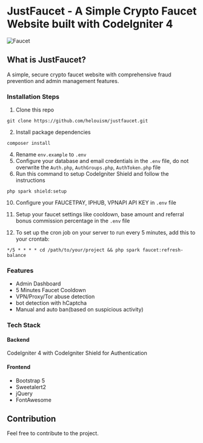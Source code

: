 # JustFaucet - A Simple Crypto Faucet Website built with CodeIgniter 4
![Faucet](https://github.com/user-attachments/assets/5221fad3-6fb1-46a2-b07a-6ab911081054)

## What is JustFaucet?

A simple, secure crypto faucet website with comprehensive fraud prevention and admin management features.

### Installation Steps

1. Clone this repo
```console
git clone https://github.com/helouism/justfaucet.git
```
2. Install package dependencies
```console
composer install
```
4. Rename `env.example` to `.env`
5. Configure your database and email credentials in the `.env` file, do not overwrite the `Auth.php`, `AuthGroups.php`, `AuthToken.php` file
6. Run this command to setup CodeIgniter Shield and follow the instructions
```console
php spark shield:setup
```

10. Configure your FAUCETPAY, IPHUB, VPNAPI API KEY in `.env` file
11. Setup your faucet settings like cooldown, base amount and referral bonus commission percentage in the `.env` file

12. To set up the cron job on your server to run every 5 minutes, add this to your crontab:
```console
*/5 * * * * cd /path/to/your/project && php spark faucet:refresh-balance
```

### Features
- Admin Dashboard
- 5 Minutes Faucet Cooldown
- VPN/Proxy/Tor abuse detection
- bot detection with hCaptcha
- Manual and auto ban(based on suspicious activity)


### Tech Stack

#### Backend
CodeIgniter 4 with CodeIgniter Shield for Authentication

#### Frontend
- Bootstrap 5
- Sweetalert2
- jQuery
- FontAwesome

## Contribution
Feel free to contribute to the project.

